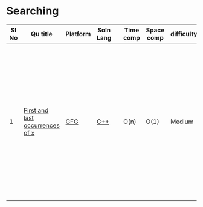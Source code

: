 # Searching

| Sl No | Qu title | Platform                            | Soln Lang |   | Time comp | Space comp | difficulty |    | approach |
| --     | ---     |   ------                            | ---       |-- | ---       | ---        | ----       | -- | ---------|
| 1    | [First and last occurrences of x](https://practice.geeksforgeeks.org/problems/first-and-last-occurrences-of-x3116/1)  | [GFG ](/GFG/GFGQuestions.md)  |  [C++](https://github.com/C-a-thing/Code-Insight/blob/main/GFG/Searching/C%2B%2B/First%20and%20last%20occurrences%20of%20x%20.cpp) |      |O(n)      | O(1)        | Medium       |    |<ol><li> Initialize max_val to -1 ,min_val to 1e9 </li>Iterate and update max_val & min_val of its current value i </li><li>insert the values in vector</li><ol>  |
